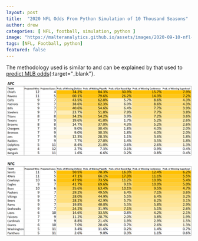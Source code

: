 ```yaml
---
layout: post
title:  "2020 NFL Odds From Python Simulation of 10 Thousand Seasons"
author: drew
categories: [ NFL, football, simulation, python ]
image: "https://malteranalytics.github.io/assets/images/2020-09-10-nfl-odds/image1.PNG"
tags: [NFL, Football, python]
featured: false
---
```

  
  

The methodology used is similar to and can be explained by that used to [predict MLB odds](https://malteranalytics.github.io/mlb-probabilities/){:target="_blank"}.


![plot of chunk unnamed-chunk-1](/assets/images/2020-09-10-nfl-odds/image1.PNG)  

![plot of chunk unnamed-chunk-2](/assets/images/2020-09-10-nfl-odds/image2.PNG)  